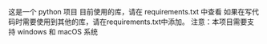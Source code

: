 这是一个 python 项目
目前使用的库，请在 requirements.txt 中查看
如果在写代码时需要使用到其他的库，请在requirements.txt中添加。
注意：本项目需要支持 windows 和 macOS 系统
